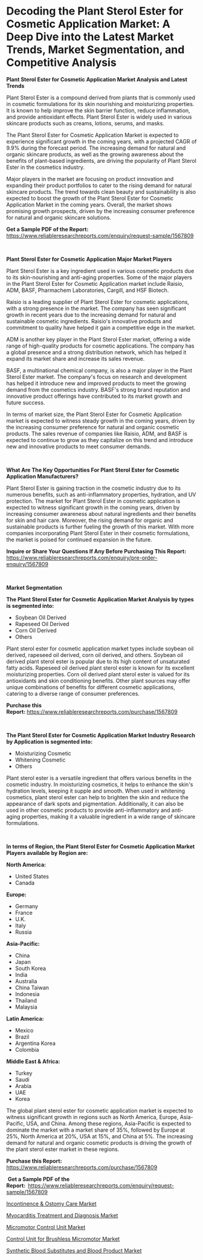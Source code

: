 <p><h1>Decoding the Plant Sterol Ester for Cosmetic Application Market: A Deep Dive into the Latest Market Trends, Market Segmentation, and Competitive Analysis</h1></p><p><strong>Plant Sterol Ester for Cosmetic Application Market Analysis and Latest Trends</strong></p>
<p><p>Plant Sterol Ester is a compound derived from plants that is commonly used in cosmetic formulations for its skin nourishing and moisturizing properties. It is known to help improve the skin barrier function, reduce inflammation, and provide antioxidant effects. Plant Sterol Ester is widely used in various skincare products such as creams, lotions, serums, and masks.</p><p>The Plant Sterol Ester for Cosmetic Application Market is expected to experience significant growth in the coming years, with a projected CAGR of 9.9% during the forecast period. The increasing demand for natural and organic skincare products, as well as the growing awareness about the benefits of plant-based ingredients, are driving the popularity of Plant Sterol Ester in the cosmetics industry.</p><p>Major players in the market are focusing on product innovation and expanding their product portfolios to cater to the rising demand for natural skincare products. The trend towards clean beauty and sustainability is also expected to boost the growth of the Plant Sterol Ester for Cosmetic Application Market in the coming years. Overall, the market shows promising growth prospects, driven by the increasing consumer preference for natural and organic skincare solutions.</p></p>
<p><strong>Get a Sample PDF of the Report:&nbsp;</strong> <a href="https://www.reliableresearchreports.com/enquiry/request-sample/1567809">https://www.reliableresearchreports.com/enquiry/request-sample/1567809</a></p>
<p>&nbsp;</p>
<p><strong>Plant Sterol Ester for Cosmetic Application Major Market Players</strong></p>
<p><p>Plant Sterol Ester is a key ingredient used in various cosmetic products due to its skin-nourishing and anti-aging properties. Some of the major players in the Plant Sterol Ester for Cosmetic Application market include Raisio, ADM, BASF, Pharmachem Laboratories, Cargill, and HSF Biotech.</p><p>Raisio is a leading supplier of Plant Sterol Ester for cosmetic applications, with a strong presence in the market. The company has seen significant growth in recent years due to the increasing demand for natural and sustainable cosmetic ingredients. Raisio's innovative products and commitment to quality have helped it gain a competitive edge in the market.</p><p>ADM is another key player in the Plant Sterol Ester market, offering a wide range of high-quality products for cosmetic applications. The company has a global presence and a strong distribution network, which has helped it expand its market share and increase its sales revenue.</p><p>BASF, a multinational chemical company, is also a major player in the Plant Sterol Ester market. The company's focus on research and development has helped it introduce new and improved products to meet the growing demand from the cosmetics industry. BASF's strong brand reputation and innovative product offerings have contributed to its market growth and future success.</p><p>In terms of market size, the Plant Sterol Ester for Cosmetic Application market is expected to witness steady growth in the coming years, driven by the increasing consumer preference for natural and organic cosmetic products. The sales revenue of companies like Raisio, ADM, and BASF is expected to continue to grow as they capitalize on this trend and introduce new and innovative products to meet consumer demands.</p></p>
<p>&nbsp;</p>
<p><strong>What Are The Key Opportunities For Plant Sterol Ester for Cosmetic Application Manufacturers?</strong></p>
<p><p>Plant Sterol Ester is gaining traction in the cosmetic industry due to its numerous benefits, such as anti-inflammatory properties, hydration, and UV protection. The market for Plant Sterol Ester in cosmetic application is expected to witness significant growth in the coming years, driven by increasing consumer awareness about natural ingredients and their benefits for skin and hair care. Moreover, the rising demand for organic and sustainable products is further fueling the growth of this market. With more companies incorporating Plant Sterol Ester in their cosmetic formulations, the market is poised for continued expansion in the future.</p></p>
<p><strong>Inquire or Share Your Questions If Any Before Purchasing This Report:</strong> <a href="https://www.reliableresearchreports.com/enquiry/pre-order-enquiry/1567809">https://www.reliableresearchreports.com/enquiry/pre-order-enquiry/1567809</a></p>
<p>&nbsp;</p>
<p><strong>Market Segmentation</strong></p>
<p><strong>The Plant Sterol Ester for Cosmetic Application Market Analysis by types is segmented into:</strong></p>
<p><ul><li>Soybean Oil Derived</li><li>Rapeseed Oil Derived</li><li>Corn Oil Derived</li><li>Others</li></ul></p>
<p><p>Plant sterol ester for cosmetic application market types include soybean oil derived, rapeseed oil derived, corn oil derived, and others. Soybean oil derived plant sterol ester is popular due to its high content of unsaturated fatty acids. Rapeseed oil derived plant sterol ester is known for its excellent moisturizing properties. Corn oil derived plant sterol ester is valued for its antioxidants and skin conditioning benefits. Other plant sources may offer unique combinations of benefits for different cosmetic applications, catering to a diverse range of consumer preferences.</p></p>
<p><strong>Purchase this Report:&nbsp;</strong><a href="https://www.reliableresearchreports.com/purchase/1567809">https://www.reliableresearchreports.com/purchase/1567809</a></p>
<p>&nbsp;</p>
<p><strong>The Plant Sterol Ester for Cosmetic Application Market Industry Research by Application is segmented into:</strong></p>
<p><ul><li>Moisturizing Cosmetic</li><li>Whitening Cosmetic</li><li>Others</li></ul></p>
<p><p>Plant sterol ester is a versatile ingredient that offers various benefits in the cosmetic industry. In moisturizing cosmetics, it helps to enhance the skin's hydration levels, keeping it supple and smooth. When used in whitening cosmetics, plant sterol ester can help to brighten the skin and reduce the appearance of dark spots and pigmentation. Additionally, it can also be used in other cosmetic products to provide anti-inflammatory and anti-aging properties, making it a valuable ingredient in a wide range of skincare formulations.</p></p>
<p>&nbsp;</p>
<p><strong>In terms of Region, the Plant Sterol Ester for Cosmetic Application Market Players available by Region are:</strong></p>
<p>
    <p> <strong> North America: </strong>
        <ul>
            <li>United States</li>
            <li>Canada</li>
        </ul>
        </p> 
    <p> <strong> Europe: </strong>
        <ul>
            <li>Germany</li>
            <li>France</li>
            <li>U.K.</li>
            <li>Italy</li>
            <li>Russia</li>
        </ul>
        </p> 
    <p> <strong> Asia-Pacific: </strong>
        <ul>
            <li>China</li>
            <li>Japan</li>
            <li>South Korea</li>
            <li>India</li>
            <li>Australia</li>
            <li>China Taiwan</li>
            <li>Indonesia</li>
            <li>Thailand</li>
            <li>Malaysia</li>
        </ul>
        </p> 
    <p> <strong> Latin America: </strong>
        <ul>
            <li>Mexico</li>
            <li>Brazil</li>
            <li>Argentina Korea</li>
            <li>Colombia</li>
        </ul>
        </p> 
    <p> <strong> Middle East & Africa: </strong>
        <ul>
            <li>Turkey</li>
            <li>Saudi</li>
            <li>Arabia</li>
            <li>UAE</li>
            <li>Korea</li>
        </ul>
    </p>
    </p>
<p><p>The global plant sterol ester for cosmetic application market is expected to witness significant growth in regions such as North America, Europe, Asia-Pacific, USA, and China. Among these regions, Asia-Pacific is expected to dominate the market with a market share of 35%, followed by Europe at 25%, North America at 20%, USA at 15%, and China at 5%. The increasing demand for natural and organic cosmetic products is driving the growth of the plant sterol ester market in these regions.</p></p>
<p><strong>Purchase this Report: </strong><a href="https://www.reliableresearchreports.com/purchase/1567809">https://www.reliableresearchreports.com/purchase/1567809</a></p>
<p>&nbsp;<strong>Get a Sample PDF of the Report:&nbsp;&nbsp;</strong><a href="https://www.reliableresearchreports.com/enquiry/request-sample/1567809">https://www.reliableresearchreports.com/enquiry/request-sample/1567809</a></p>
<p><strong></strong></p>
<p><p><a href="https://medium.com/@hollietowne534/incontinence-amp-ostomy-care-market-the-key-to-successful-business-strategy-forecast-till-2031-5e0814133610">Incontinence & Ostomy Care Market</a></p><p><a href="https://medium.com/@hollietowne534/myocarditis-treatment-and-diagnosis-market-furnishes-information-on-market-share-market-trends-0a46ad334fdb">Myocarditis Treatment and Diagnosis Market</a></p><p><a href="https://github.com/redneck06/Market-Research-Report-List-1/blob/main/micromotor-control-unit-market.md">Micromotor Control Unit Market</a></p><p><a href="https://github.com/peachesmcdowel1/Market-Research-Report-List-1/blob/main/control-unit-for-brushless-micromotor-market.md">Control Unit for Brushless Micromotor Market</a></p><p><a href="https://medium.com/@hollietowne534/synthetic-blood-substitutes-and-blood-product-market-share-evolution-and-market-growth-trends-2024-d941c6b8dbde">Synthetic Blood Substitutes and Blood Product Market</a></p></p>